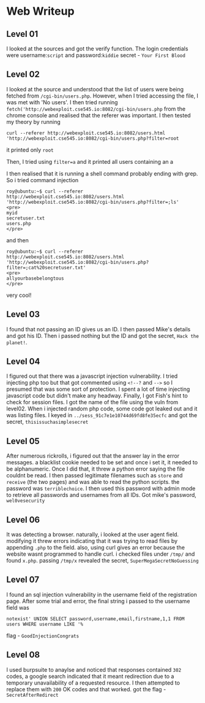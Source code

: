 # Web Writeup

## **Level 01** 

I looked at the sources and got the verify function. The login credentials were username:`script` and password:`kiddie`
secret - `Your First Blood`

## **Level 02**

I looked at the source and understood that the list of users were being fetched from `/cgi-bin/users.php`. However, when I tried accessing the file, I was met with 'No users'. I then tried running `fetch('http://webexploit.cse545.io:8082/cgi-bin/users.php` from the chrome console and realised that the referer was important. I then tested my theory by running

`curl --referer http://webexploit.cse545.io:8082/users.html 'http://webexploit.cse545.io:8082/cgi-bin/users.php?filter=root`

it printed only `root`

Then, I tried using `filter=a` and it printed all users containing an a

I then realised that it is running a shell command probably ending with grep. So i tried command injection

```
roy@ubuntu:~$ curl --referer http://webexploit.cse545.io:8082/users.html 'http://webexploit.cse545.io:8082/cgi-bin/users.php?filter=;ls'
<pre>
myid
secretuser.txt
users.php
</pre>
```

and then

```
roy@ubuntu:~$ curl --referer http://webexploit.cse545.io:8082/users.html 'http://webexploit.cse545.io:8082/cgi-bin/users.php?filter=;cat%20secretuser.txt'
<pre>
allyourbasebelongtous
</pre>
```

very cool!

## **Level 03**

I found that not passing an ID gives us an ID. I then passed Mike's details and got his ID. Then i passed nothing but the ID and got the secret, `Hack the planet!`.

## **Level 04**

I figured out that there was a javascript injection vulnerability. I tried injecting php too but that got commented using `<!--?` and `-->` so I presumed that was some sort of protection. I spent a lot of time injecting javascript code but didn't make any headway. Finally, I got Fish's hint to check for session files. I got the name of the file using the vuln from level02. When i injected random php code, some code got leaked out and it was listing files. I keyed in `../sess_91c7e1e10744d69fd8fe35ecfc` and got the secret, `thisissuchasimplesecret`

## **Level 05**

After numerous rickrolls, i figured out that the answer lay in the error messages. a blacklist cookie needed to be set and once i set it, it needed to be alphanumeric. Once I did that, it threw a python error saying the file couldnt be read. I then passed legitimate filenames such as `store` and `receive` (the two pages) and was able to read the python scripts. the password was `terriblechoice`. I then used this password with admin mode to retrieve all passwords and usernames from all IDs. Got mike's password, `wel0vesecurity`

## **Level 06**

It was detecting a browser. naturally, i looked at the user agent field. modifying it threw errors indicating that it was trying to read files by appending `.php` to the field. also, using curl gives an error because the website wasnt programmed to handle curl. i checked files under `/tmp/` and found `x.php`. passing `/tmp/x` revealed the secret, `SuperMegaSecretNoGuessing`

## **Level 07**

I found an sql injection vulnerability in the username field of the registration page. After some trial and error, the final string i passed to the username field was

`notexist' UNION SELECT password,username,email,firstname,1,1 FROM users WHERE username LIKE '%`

flag - `GoodInjectionCongrats`

## **Level 08**
I used burpsuite to anaylse and noticed that responses contained `302` codes, a google search indicated that it meant redirection due to a temporary unavailability of a requested resource. I then attempted to replace them with `200` OK codes and that worked. got the flag - `SecretAfterRedirect`
